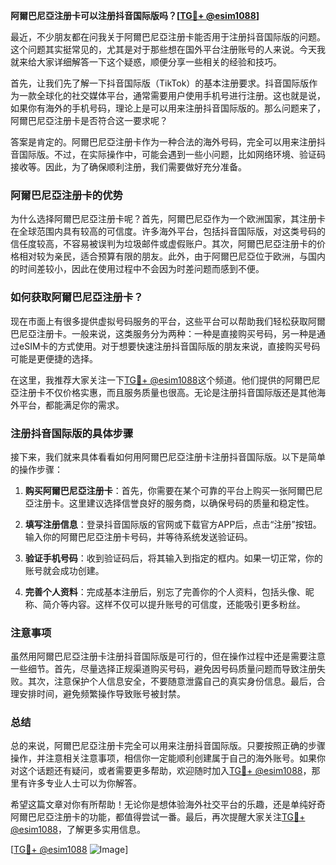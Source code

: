 **阿爾巴尼亞注册卡可以注册抖音国际版吗？[[TG💪+ @esim1088](https://t.me/s/esim1088)]**

最近，不少朋友都在问我关于阿爾巴尼亞注册卡能否用于注册抖音国际版的问题。这个问题其实挺常见的，尤其是对于那些想在国外平台注册账号的人来说。今天我就来给大家详细解答一下这个疑惑，顺便分享一些相关的经验和技巧。

首先，让我们先了解一下抖音国际版（TikTok）的基本注册要求。抖音国际版作为一款全球化的社交媒体平台，通常需要用户使用手机号进行注册。这也就是说，如果你有海外的手机号码，理论上是可以用来注册抖音国际版的。那么问题来了，阿爾巴尼亞注册卡是否符合这一要求呢？

答案是肯定的。阿爾巴尼亞注册卡作为一种合法的海外号码，完全可以用来注册抖音国际版。不过，在实际操作中，可能会遇到一些小问题，比如网络环境、验证码接收等。因此，为了确保顺利注册，我们需要做好充分准备。

### 阿爾巴尼亞注册卡的优势

为什么选择阿爾巴尼亞注册卡呢？首先，阿爾巴尼亞作为一个欧洲国家，其注册卡在全球范围内具有较高的可信度。许多海外平台，包括抖音国际版，对这类号码的信任度较高，不容易被误判为垃圾邮件或虚假账户。其次，阿爾巴尼亞注册卡的价格相对较为亲民，适合预算有限的朋友。此外，由于阿爾巴尼亞位于欧洲，与国内的时间差较小，因此在使用过程中不会因为时差问题而感到不便。

### 如何获取阿爾巴尼亞注册卡？

现在市面上有很多提供虚拟号码服务的平台，这些平台可以帮助我们轻松获取阿爾巴尼亞注册卡。一般来说，这类服务分为两种：一种是直接购买号码，另一种是通过eSIM卡的方式使用。对于想要快速注册抖音国际版的朋友来说，直接购买号码可能是更便捷的选择。

在这里，我推荐大家关注一下[TG💪+ @esim1088](https://t.me/s/esim1088)这个频道。他们提供的阿爾巴尼亞注册卡不仅价格实惠，而且服务质量也很高。无论是注册抖音国际版还是其他海外平台，都能满足你的需求。

### 注册抖音国际版的具体步骤

接下来，我们就来具体看看如何用阿爾巴尼亞注册卡注册抖音国际版。以下是简单的操作步骤：

1. **购买阿爾巴尼亞注册卡**：首先，你需要在某个可靠的平台上购买一张阿爾巴尼亞注册卡。这里建议选择信誉良好的服务商，以确保号码的质量和稳定性。

2. **填写注册信息**：登录抖音国际版的官网或下载官方APP后，点击“注册”按钮。输入你的阿爾巴尼亞注册卡号码，并等待系统发送验证码。

3. **验证手机号码**：收到验证码后，将其输入到指定的框内。如果一切正常，你的账号就会成功创建。

4. **完善个人资料**：完成基本注册后，别忘了完善你的个人资料，包括头像、昵称、简介等内容。这样不仅可以提升账号的可信度，还能吸引更多粉丝。

### 注意事项

虽然用阿爾巴尼亞注册卡注册抖音国际版是可行的，但在操作过程中还是需要注意一些细节。首先，尽量选择正规渠道购买号码，避免因号码质量问题而导致注册失败。其次，注意保护个人信息安全，不要随意泄露自己的真实身份信息。最后，合理安排时间，避免频繁操作导致账号被封禁。

### 总结

总的来说，阿爾巴尼亞注册卡完全可以用来注册抖音国际版。只要按照正确的步骤操作，并注意相关注意事项，相信你一定能顺利创建属于自己的海外账号。如果你对这个话题还有疑问，或者需要更多帮助，欢迎随时加入[TG💪+ @esim1088](https://t.me/s/esim1088)，那里有许多专业人士可以为你解答。

希望这篇文章对你有所帮助！无论你是想体验海外社交平台的乐趣，还是单纯好奇阿爾巴尼亞注册卡的功能，都值得尝试一番。最后，再次提醒大家关注[TG💪+ @esim1088](https://t.me/s/esim1088)，了解更多实用信息。

[[TG💪+ @esim1088](https://t.me/s/esim1088) ![Image](https://i.postimg.cc/4NQfJmqS/Snipaste-2025-05-13-00-14-12.png)]